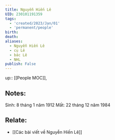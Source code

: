 ```yaml
---
title: Nguyễn Hiến Lê
UID: 230101191359
tags:
  - 'created/2023/Jan/01'
  - 'permanent/people'
birth:
death:
aliases:
  - Nguyễn Hiến Lê
  - cụ Lê
  - bác Lê
  - NHL
publish: False
---
```

up:: [[People MOC]],

## Notes:
Sinh: 8 tháng 1 năm 1912
Mất: 22 tháng 12 năm 1984



## Relate:
- [[Các bài viết về Nguyễn Hiến Lê]]
